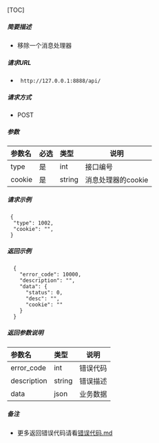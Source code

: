 [TOC]

##### 简要描述

- 移除一个消息处理器

##### 请求URL

- ` http://127.0.0.1:8888/api/`

##### 请求方式

- POST

##### 参数

| 参数名    | 必选 | 类型     | 说明           |   
|:-------|:---|:-------|--------------|   
| type   | 是  | int    | 接口编号         |   
| cookie | 是  | string | 消息处理器的cookie |   

##### 请求示例

```
 {
  "type": 1002,
  "cookie": "",
 }

```

##### 返回示例

``` 
  {
    "error_code": 10000,
    "description": "",
    "data": {
      "status": 0,
      "desc": "",
      "cookie": ""
    }
  }
```

##### 返回参数说明

| 参数名         | 类型     | 说明   |   
|:------------|:-------|------|   
| error_code  | int    | 错误代码 |   
| description | string | 错误描述 |   
| data        | json   | 业务数据 |   

##### 备注

- 更多返回错误代码请看[错误代码.md](../错误代码.md)